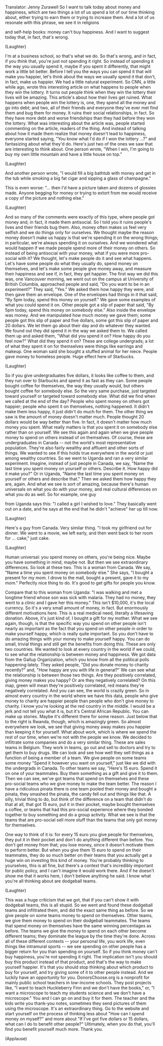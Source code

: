 

Translator: Jenny Zurawell
So I want to talk today
about money and happiness,
which are two things a lot of us
spend a lot of our time thinking about,
either trying to earn them
or trying to increase them.
And a lot of us resonate with this phrase,
we see it in religions

and self-help books:
money can&#39;t buy happiness.
And I want to suggest today
that, in fact, that&#39;s wrong.

(Laughter)

I&#39;m at a business school,
so that&#39;s what we do.
So that&#39;s wrong,
and in fact, if you think that,
you&#39;re just not spending it right.
So instead of spending it
the way you usually spend it,
maybe if you spent it differently,
that might work a little bit better.
Before I tell you the ways you can spend
it that will make you happier,
let&#39;s think about the ways
we usually spend it
that don&#39;t, in fact, make us happier.
We had a little natural experiment.
So CNN, a little while ago,
wrote this interesting article
on what happens to people
when they win the lottery.
It turns out people think
when they win the lottery
their lives will be amazing.
This article&#39;s about
how their lives get ruined.
What happens when people win the lottery
is, one, they spend
all the money and go into debt;
and two, all of their friends
and everyone they&#39;ve ever met
find them and bug them for money.
It ruins their social
relationships, in fact.
So they have more debt
and worse friendships
than they had before they won the lottery.
What was interesting
about the article was,
people started commenting
on the article, readers of the thing.
And instead of talking
about how it made them realize
that money doesn&#39;t lead to happiness,
everyone started saying, &quot;You know
what I&#39;d do if I won the lottery ...?&quot;
and fantasizing about what they&#39;d do.
Here&#39;s just two of the ones we saw
that are interesting to think about.
One person wrote, &quot;When I win,
I&#39;m going to buy my own little mountain
and have a little house on top.&quot;

(Laughter)

And another person wrote,
&quot;I would fill a big bathtub with money
and get in the tub
while smoking a big fat cigar
and sipping a glass of champagne.&quot;

This is even worse:
&quot;... then I&#39;d have a picture taken
and dozens of glossies made.
Anyone begging for money
or trying to extort from me
would receive a copy
of the picture and nothing else.&quot;

(Laughter)

And so many of the comments
were exactly of this type,
where people got money
and, in fact, it made them antisocial.
So I told you it ruins people&#39;s lives
and their friends bug them.
Also, money often makes
us feel very selfish
and we do things only for ourselves.
We thought maybe the reason money
doesn&#39;t make us happy
is that we&#39;re spending it
on the wrong things;
in particular, we&#39;re always
spending it on ourselves.
And we wondered what would happen
if we made people spend
more of their money on others.
So instead of being antisocial
with your money,
what if you were more pro-social with it?
We thought, let&#39;s make people
do it and see what happens.
Let&#39;s have some people
do what they usually do,
spend money on themselves,
and let&#39;s make some people
give money away,
and measure their happiness
and see if, in fact, they get happier.
The first way we did this was,
one Vancouver morning,
we went out on the campus
at University of British Columbia,
approached people and said,
&quot;Do you want to be in an experiment?&quot;
They said, &quot;Yes.&quot;
We asked them how happy they were,
and then gave them an envelope.
One of the envelopes
had things in it that said,
&quot;By 5pm today,
spend this money on yourself.&quot;
We gave some examples
of what you could spend it on.
Other people got
a slip of paper that said,
&quot;By 5pm today, spend this money
on somebody else.&quot;
Also inside the envelope was money.
And we manipulated
how much money we gave them;
some people got this slip
of paper and five dollars,
some got this slip
of paper and 20 dollars.
We let them go about their day
and do whatever they wanted.
We found out they did spend it
in the way we asked them to.
We called them up and asked them,
&quot;What did you spend it on?
How happy do you feel now?&quot;
What did they spend it on?
These are college undergrads;
a lot of what they spent it on
for themselves
were things like earrings and makeup.
One woman said she bought
a stuffed animal for her niece.
People gave money to homeless people.
Huge effect here of Starbucks.

(Laughter)

So if you give
undergraduates five dollars,
it looks like coffee to them,
and they run over to Starbucks
and spend it as fast as they can.
Some people bought coffee for themselves,
the way they usually would,
but others bought coffee
for somebody else.
So the very same purchase,
just targeted toward yourself
or targeted toward somebody else.
What did we find when we called
at the end of the day?
People who spent money
on others got happier;
people who spent it on themselves,
nothing happened.
It didn&#39;t make them less happy,
it just didn&#39;t do much for them.
The other thing we saw is the amount
of money doesn&#39;t matter much.
People thought 20 dollars
would be way better than five.
In fact, it doesn&#39;t matter
how much money you spent.
What really matters
is that you spent it on somebody else
rather than on yourself.
We see this again and again
when we give people money to spend
on others instead of on themselves.
Of course, these are
undergraduates in Canada --
not the world&#39;s most
representative population.
They&#39;re also fairly wealthy and affluent
and other sorts of things.
We wanted to see if this holds true
everywhere in the world
or just among wealthy countries.
So we went to Uganda
and ran a very similar experiment.
Imagine, instead of just people
in Canada, we say,
&quot;Name the last time you spent
money on yourself or others.
Describe it. How happy did it make you?&quot;
Or in Uganda, &quot;Name the last time
you spent money on yourself or others
and describe that.&quot;
Then we asked them
how happy they are, again.
And what we see is sort of amazing,
because there&#39;s human universals
on what you do with your money,
and real cultural differences
on what you do as well.
So for example, one guy

from Uganda says this:
&quot;I called a girl I wished to love.&quot;
They basically went out on a date,
and he says at the end
that he didn&#39;t &quot;achieve&quot; her up till now.

(Laughter)

Here&#39;s a guy from Canada.
Very similar thing.
&quot;I took my girlfriend out for dinner.
We went to a movie, we left early,
and then went back to her room
for ... cake,&quot; just cake.

(Laughter)


Human universal:
you spend money on others,
you&#39;re being nice.
Maybe you have something
in mind, maybe not.
But then we see extraordinary differences.
So look at these two.
This is a woman from Canada.
We say, &quot;Name a time you spent
money on somebody else.&quot;
She says, &quot;I bought a present for my mom.
I drove to the mall, bought
a present, gave it to my mom.&quot;
Perfectly nice thing to do.
It&#39;s good to get gifts
for people you know.

Compare that to this woman from Uganda:
&quot;I was walking and met a longtime friend
whose son was sick with malaria.
They had no money, they went to a clinic
and I gave her this money.&quot;
This isn&#39;t $10,000,
it&#39;s the local currency.
So it&#39;s a very small
amount of money, in fact.
But enormously different motivations here.
This is a real medical need,
literally a lifesaving donation.
Above, it&#39;s just kind of,
I bought a gift for my mother.
What we see again, though,
is that the specific way you spend
on other people isn&#39;t nearly as important
as the fact that you spend on other people
in order to make yourself happy,
which is really quite important.
So you don&#39;t have to do
amazing things with your money
to make yourself happy.
You can do small, trivial things and still
get the benefits from doing this.
These are only two countries.
We wanted to look at every country
in the world if we could,
to see what the relationship is
between money and happiness.
We got data from the Gallup Organization,
which you know from
all the political polls happening lately.
They asked people, &quot;Did you donate
money to charity recently?&quot;
and, &quot;How happy are you
with life in general?&quot;
We can see what the relationship is
between those two things.
Are they positively correlated,
giving money makes you happy?
Or are they negatively correlated?
On this map, green will mean
they&#39;re positively correlated,
red means they&#39;re negatively correlated.
And you can see,
the world is crazily green.
So in almost every country in the world
where we have this data,
people who give money
to charity are happier people
than people who don&#39;t give
money to charity.
I know you&#39;re looking
at the red country in the middle.
I would be a jerk and not
tell you what it is,
but it&#39;s Central African Republic.
You can make up stories.
Maybe it&#39;s different there
for some reason.
Just below that to the right
is Rwanda, though,
which is amazingly green.
So almost everywhere we look,
we see that giving money away
makes you happier
than keeping it for yourself.
What about work, which is where
we spend the rest of our time,
when we&#39;re not with the people we know.
We decided to infiltrate some companies
and do a very similar thing.
These are sales teams in Belgium.
They work in teams,
go out and sell to doctors
and try to get them to buy drugs.
We can look and see
how well they sell things
as a function of being a member of a team.
We give people on some teams some money
&quot;Spend it however you want on yourself,&quot;
just like we did
with the undergrads in Canada.
To other teams we say, &quot;Here&#39;s 15 euro.
Spend it on one of your teammates.
Buy them something as a gift
and give it to them.
Then we can see, we&#39;ve got teams
that spend on themselves
and these pro-social teams
who we give money to make the team better.
The reason I have
a ridiculous pinata there
is one team pooled their money
and bought a pinata,
they smashed the pinata,
the candy fell out and things like that.
A silly, trivial thing to do,
but think of the difference on a team
that didn&#39;t do that at all,
that got 15 euro, put it in their pocket,
maybe bought themselves a coffee,
or teams that had
this pro-social experience
where they bonded together
to buy something and do a group activity.
What we see is that the teams
that are pro-social sell more stuff
than the teams that only got
money for themselves.

One way to think of it is: for every
15 euro you give people for themselves,
they put it in their pocket and don&#39;t do
anything different than before.
You don&#39;t get money from that;
you lose money, since it doesn&#39;t
motivate them to perform better.
But when you give them 15 euro
to spend on their teammates,
they do so much better on their teams
that you actually get a huge win
on investing this kind of money.
You&#39;re probably thinking
to yourselves, this is all fine,
but there&#39;s a context that&#39;s incredibly
important for public policy,
and I can&#39;t imagine it would work there.
And if he doesn&#39;t show me
that it works here,
I don&#39;t believe anything he said.
I know what you&#39;re all thinking
about are dodgeball teams.

(Laughter)

This was a huge criticism that we got,
that if you can&#39;t show it
with dodgeball teams, this is all stupid.
So we went and found these dodgeball
teams and infiltrated them,
and did the exact same thing as before.
So we give people on some teams
money to spend on themselves.
Other teams, we give them money
to spend on their dodgeball teammates.
The teams that spend money on themselves
have the same winning
percentages as before.
The teams we give the money
to spend on each other
become different teams;
they dominate the league
by the time they&#39;re done.
Across all of these different contexts --
your personal life, you work life,
even things like intramural sports --
we see spending on other people
has a bigger return for you
than spending on yourself.
So if you think money can&#39;t buy happiness,
you&#39;re not spending it right.
The implication isn&#39;t you should buy
this product instead of that product,
and that&#39;s the way
to make yourself happier.
It&#39;s that you should stop thinking
about which product to buy for yourself,
and try giving some of it
to other people instead.
And we luckily have
an opportunity for you.
DonorsChoose.org is a nonprofit
for mainly public school teachers
in low-income schools.
They post projects like,
&quot;I want to teach Huckleberry Finn
and we don&#39;t have the books,&quot;
or, &quot;I want a microscope
to teach my students science
and we don&#39;t have a microscope.&quot;
You and I can go on and buy it for them.
The teacher and the kids
write you thank-you notes,
sometimes they send pictures
of them using the microscope.
It&#39;s an extraordinary thing.
Go to the website and start yourself
on the process of thinking
less about &quot;How can I spend
money on myself?&quot;
and more about &quot;If I&#39;ve got
five dollars or 15 dollars,
what can I do to benefit other people?&quot;
Ultimately, when you do that, you&#39;ll find
you benefit yourself much more.
Thank you.

(Applause)


